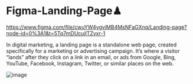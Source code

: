 # Figma-Landing-Page♟

https://www.figma.com/file/cwuYW4ygviMB4MsNFaGXnq/Landing-page?node-id=0%3A1&t=5Tq7mDUcujlTZyxr-1

In digital marketing, a landing page is a standalone web page, created specifically for a marketing or advertising campaign. It’s where a visitor “lands” after they click on a link in an email, or ads from Google, Bing, YouTube, Facebook, Instagram, Twitter, or similar places on the web.


![image](https://user-images.githubusercontent.com/108079647/202859356-87722bb3-efe8-490d-8f14-ea4c25614e6b.png)

